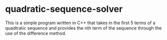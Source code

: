 # quadratic-sequence-solver
This is a simple program written in C++ that takes in the first 5 terms of a quadtratic sequence and provides the nth term of the sequence through the use of the difference method.
